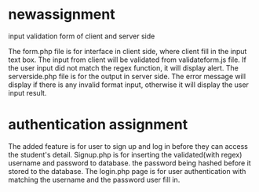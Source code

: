 # newassignment
 input validation form of client and server side

The form.php file is for interface in client side, where client fill in the input text box. The input from client will be validated from validateform.js file. If the user input did not match the regex function, it will display alert. The serverside.php file is for the output in server side. The error message will display if there is any invalid format input, otherwise it will display the user input result. 

# authentication assignment
The added feature is for user to sign up and log in before they can access the student's detail. Signup.php is for inserting the validated(with regex) username and password to database. the password being hashed before it stored to the database. The login.php page is for user authentication with matching the username and the password user fill in. 
